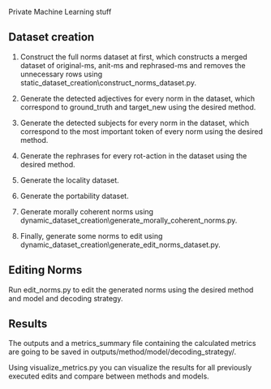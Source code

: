 Private Machine Learning stuff

## Dataset creation
1. Construct the full norms dataset at first, which constructs a merged dataset of original-ms, anit-ms and rephrased-ms and removes the unnecessary rows using static_dataset_creation\construct_norms_dataset.py.

2. Generate the detected adjectives for every norm in the dataset, which correspond to ground_truth and target_new using the desired method.

3. Generate the detected subjects for every norm in the dataset, which correspond to the most important token of every norm using the desired method.

4. Generate the rephrases for every rot-action in the dataset using the desired method.

5. Generate the locality dataset.

6. Generate the portability dataset.

7. Generate morally coherent norms using dynamic_dataset_creation\generate_morally_coherent_norms.py.

8. Finally, generate some norms to edit using dynamic_dataset_creation\generate_edit_norms_dataset.py.

## Editing Norms
Run edit_norms.py to edit the generated norms using the desired method and model and decoding strategy.

## Results
The outputs and a metrics_summary file containing the calculated metrics are going to be saved in outputs/method/model/decoding_strategy/.

Using visualize_metrics.py you can visualize the results for all previously executed edits and compare between methods and models.